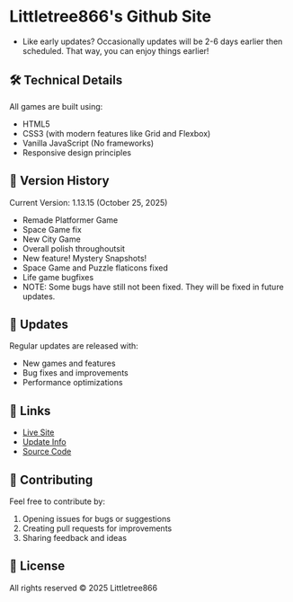 # Littletree866's Github Site

- Like early updates? Occasionally updates will be 2-6 days earlier then scheduled. That way, you can enjoy things earlier!

## 🛠️ Technical Details

All games are built using:
- HTML5
- CSS3 (with modern features like Grid and Flexbox)
- Vanilla JavaScript (No frameworks)
- Responsive design principles

## 🔄 Version History

Current Version: 1.13.15 (October 25, 2025)
- Remade Platformer Game
- Space Game fix
- New City Game
- Overall polish throughoutsit
- New feature! Mystery Snapshots!
- Space Game and Puzzle flaticons fixed
- Life game bugfixes
- NOTE: Some bugs have still not been fixed. They will be fixed in future updates.

## 📅 Updates

Regular updates are released with:
- New games and features
- Bug fixes and improvements
- Performance optimizations

## 🔗 Links

- [Live Site](https://littletree866.github.io)
- [Update Info](https://littletree866.github.io/updateinfo.html)
- [Source Code](https://github.com/littletree866/website)

## 🤝 Contributing

Feel free to contribute by:
1. Opening issues for bugs or suggestions
2. Creating pull requests for improvements
3. Sharing feedback and ideas

## 📜 License

All rights reserved © 2025 Littletree866
